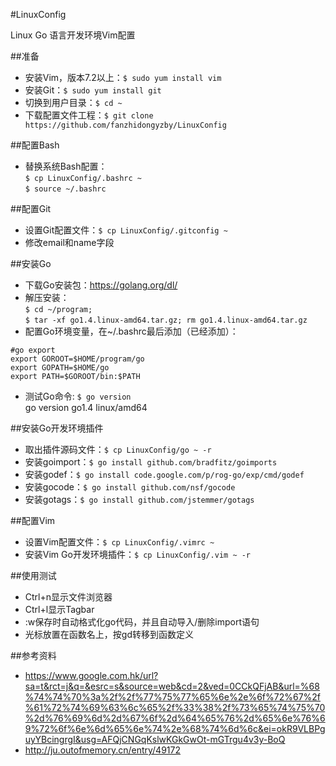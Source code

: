 #LinuxConfig

Linux Go 语言开发环境Vim配置

##准备
* 安装Vim，版本7.2以上：`$ sudo yum install vim`
* 安装Git：`$ sudo yum install git`
* 切换到用户目录：`$ cd ~`
* 下载配置文件工程：`$ git clone https://github.com/fanzhidongyzby/LinuxConfig`

##配置Bash
* 替换系统Bash配置：<br>
`$ cp LinuxConfig/.bashrc ~`<br>
`$ source ~/.bashrc`

##配置Git
* 设置Git配置文件：`$ cp LinuxConfig/.gitconfig ~`
* 修改email和name字段

##安装Go
* 下载Go安装包：https://golang.org/dl/
* 解压安装：<br>
`$ cd ~/program; `<br>
`$ tar -xf go1.4.linux-amd64.tar.gz; rm go1.4.linux-amd64.tar.gz`
* 配置Go环境变量，在~/.bashrc最后添加（已经添加）：
```
#go export
export GOROOT=$HOME/program/go
export GOPATH=$HOME/go
export PATH=$GOROOT/bin:$PATH
```
* 测试Go命令: `$ go version`<br>
go version go1.4 linux/amd64

##安装Go开发环境插件
* 取出插件源码文件：`$ cp LinuxConfig/go ~ -r`
* 安装goimport：`$ go install github.com/bradfitz/goimports`
* 安装godef：`$ go install code.google.com/p/rog-go/exp/cmd/godef`
* 安装gocode：`$ go install github.com/nsf/gocode`
* 安装gotags：`$ go install github.com/jstemmer/gotags`

##配置Vim
* 设置Vim配置文件：`$ cp LinuxConfig/.vimrc ~`
* 安装Vim Go开发环境插件：`$ cp LinuxConfig/.vim ~ -r`

##使用测试
* Ctrl+n显示文件浏览器
* Ctrl+l显示Tagbar
* :w保存时自动格式化go代码，并且自动导入/删除import语句
* 光标放置在函数名上，按gd转移到函数定义

##参考资料
* https://www.google.com.hk/url?sa=t&rct=j&q=&esrc=s&source=web&cd=2&ved=0CCkQFjAB&url=%68%74%74%70%3a%2f%2f%77%75%77%65%6e%2e%6f%72%67%2f%61%72%74%69%63%6c%65%2f%33%38%2f%73%65%74%75%70%2d%76%69%6d%2d%67%6f%2d%64%65%76%2d%65%6e%76%69%72%6f%6e%6d%65%6e%74%2e%68%74%6d%6c&ei=okR9VLBPguyYBcingrgI&usg=AFQjCNGqKslwKGkGwOt-mGTrgu4v3y-BoQ
* http://ju.outofmemory.cn/entry/49172

